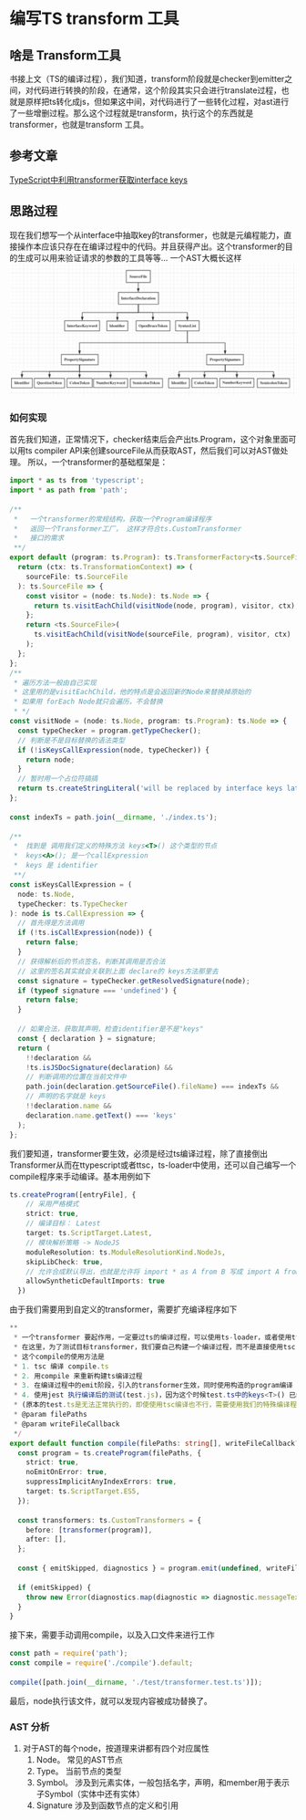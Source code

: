 # 编写TS transform 工具
## 啥是 Transform工具
书接上文（TS的编译过程），我们知道，transform阶段就是checker到emitter之间，对代码进行转换的阶段，在通常，这个阶段其实只会进行translate过程，也就是原样把ts转化成js，但如果这中间，对代码进行了一些转化过程，对ast进行了一些增删过程。那么这个过程就是transform，执行这个的东西就是transformer，也就是transform 工具。
## 参考文章
[TypeScript中利用transformer获取interface keys](https://nullcc.github.io/2019/07/18/TypeScript%E4%B8%AD%E5%88%A9%E7%94%A8transformer%E8%8E%B7%E5%8F%96interface%20keys/)
## 思路过程
现在我们想写一个从interface中抽取key的transformer，也就是元编程能力，直接操作本应该只存在在编译过程中的代码。并且获得产出。这个transformer的目的生成可以用来验证请求的参数的工具等等...
一个AST大概长这样
![](media/15830889614811/15838608649089.jpg)

### 如何实现
首先我们知道，正常情况下，checker结束后会产出ts.Program，这个对象里面可以用ts compiler API来创建sourceFile从而获取AST，然后我们可以对AST做处理。
所以，一个transformer的基础框架是：
```ts
import * as ts from 'typescript';
import * as path from 'path';

/**
 *   一个transformer的常规结构，获取一个Program编译程序
 *   返回一个Transformer工厂， 这样才符合ts.CustomTransformer
 *   接口的需求
 **/
export default (program: ts.Program): ts.TransformerFactory<ts.SourceFile> => {
  return (ctx: ts.TransformationContext) => (
    sourceFile: ts.SourceFile
  ): ts.SourceFile => {
    const visitor = (node: ts.Node): ts.Node => {
      return ts.visitEachChild(visitNode(node, program), visitor, ctx);
    };
    return <ts.SourceFile>(
      ts.visitEachChild(visitNode(sourceFile, program), visitor, ctx)
    );
  };
};
/**
 * 遍历方法一般由自己实现
 * 这里用的是visitEachChild，他的特点是会返回新的Node来替换掉原始的
 * 如果用 forEach Node就只会遍历，不会替换
 * */
const visitNode = (node: ts.Node, program: ts.Program): ts.Node => {
  const typeChecker = program.getTypeChecker();
  // 判断是不是目标替换的语法类型
  if (!isKeysCallExpression(node, typeChecker)) {
    return node;
  }
  // 暂时用一个占位符搞搞
  return ts.createStringLiteral('will be replaced by interface keys later');
};

const indexTs = path.join(__dirname, './index.ts');

/**
 *  找到是 调用我们定义的特殊方法 keys<T>() 这个类型的节点
 *  keys<A>(); 是一个callExpression
 *  keys 是 identifier
 **/
const isKeysCallExpression = (
  node: ts.Node,
  typeChecker: ts.TypeChecker
): node is ts.CallExpression => {
  // 首先得是方法调用
  if (!ts.isCallExpression(node)) {
    return false;
  }
  // 获得解析后的节点签名，判断其调用是否合法
  // 这里的签名其实就会关联到上面 declare的 keys方法那里去
  const signature = typeChecker.getResolvedSignature(node);
  if (typeof signature === 'undefined') {
    return false;
  }

  // 如果合法，获取其声明，检查identifier是不是"keys"
  const { declaration } = signature;
  return (
    !!declaration &&
    !ts.isJSDocSignature(declaration) &&
    // 判断调用的位置在当前文件中
    path.join(declaration.getSourceFile().fileName) === indexTs &&
    // 声明的名字就是 keys
    !!declaration.name &&
    declaration.name.getText() === 'keys'
  );
};

```

我们要知道，transformer要生效，必须是经过ts编译过程，除了直接倒出Transformer从而在ttypescript或者ttsc，ts-loader中使用，还可以自己编写一个compile程序来手动编译。基本用例如下
```ts
ts.createProgram([entryFile], {
    // 采用严格模式
    strict: true,
    // 编译目标： Latest
    target: ts.ScriptTarget.Latest,
    // 模块解析策略 -> NodeJS
    moduleResolution: ts.ModuleResolutionKind.NodeJs,
    skipLibCheck: true,
    // 允许合成默认导出，也就是允许将 import * as A from B 写成 import A from B；
    allowSyntheticDefaultImports: true
  })

```

由于我们需要用到自定义的transformer，需要扩充编译程序如下
```ts
**
 * 一个transformer 要起作用，一定要过ts的编译过程，可以使用ts-loader，或者使用ttypescript
 * 在这里，为了测试目标transformer，我们要自己构建一个编译过程，而不是直接使用tsc
 * 这个compile的使用方法是
 * 1. tsc 编译 compile.ts
 * 2. 用compile 来重新构建ts编译过程
 * 3. 在编译过程中的emit阶段，引入的transformer生效，同时使用构造的program编译
 * 4. 使用jest 执行编译后的测试(test.js)，因为这个时候test.ts中的keys<T>() 已经被transformer替换掉了，测试会顺利通过
 * (原本的test.ts是无法正常执行的，即使使用tsc编译也不行，需要使用我们的特殊编译程序编译)
 * @param filePaths
 * @param writeFileCallback
 */
export default function compile(filePaths: string[], writeFileCallback?: ts.WriteFileCallback) {
  const program = ts.createProgram(filePaths, {
    strict: true,
    noEmitOnError: true,
    suppressImplicitAnyIndexErrors: true,
    target: ts.ScriptTarget.ES5,
  });

  const transformers: ts.CustomTransformers = {
    before: [transformer(program)],
    after: [],
  };

  const { emitSkipped, diagnostics } = program.emit(undefined, writeFileCallback, undefined, false, transformers);

  if (emitSkipped) {
    throw new Error(diagnostics.map(diagnostic => diagnostic.messageText).join('\n'));
  }
}
```

接下来，需要手动调用compile，以及入口文件来进行工作
```js
const path = require('path');
const compile = require('./compile').default;

compile([path.join(__dirname, './test/transformer.test.ts')]);
```

最后，node执行该文件，就可以发现内容被成功替换了。

### AST 分析
1. 对于AST的每个node，按道理来讲都有四个对应属性
    1. Node。    常见的AST节点
    2. Type。    当前节点的类型
    3. Symbol。   涉及到元素实体，一般包括名字，声明，和member用于表示子Symbol（实体中还有实体）
    4. Signature 涉及到函数节点的定义和引用
